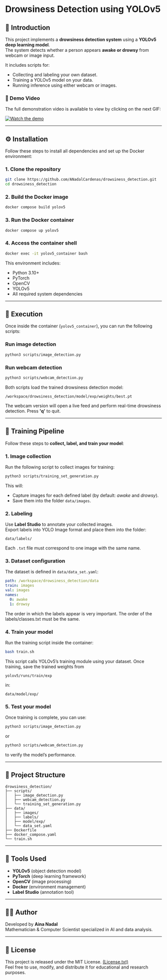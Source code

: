 # Drowsiness Detection using YOLOv5

## 🧠 Introduction

This project implements a **drowsiness detection system** using a **YOLOv5 deep learning model**.  
The system detects whether a person appears **awake or drowsy** from webcam or image input.  

It includes scripts for:
- Collecting and labeling your own dataset.
- Training a YOLOv5 model on your data.
- Running inference using either webcam or images.

### 🎥 Demo Video

The full demonstration video is available to view by clicking on the next GIF:

[![Watch the demo](media/demo_preview.gif)](media/demo.webm)


---

## ⚙️ Installation

Follow these steps to install all dependencies and set up the Docker environment:

### 1. Clone the repository
```bash
git clone https://github.com/ANadalCardenas/drowsiness_detection.git
cd drowsiness_detection
```

### 2. Build the Docker image
```bash
docker compose build yolov5
```

### 3. Run the Docker container
```bash
docker compose up yolov5
```

### 4. Access the container shell
```bash
docker exec -it yolov5_container bash
```

This environment includes:
- Python 3.10+
- PyTorch
- OpenCV
- YOLOv5
- All required system dependencies

---

## 🚀 Execution

Once inside the container (`yolov5_container`), you can run the following scripts:

### Run image detection
```bash
python3 scripts/image_detection.py
```

### Run webcam detection
```bash
python3 scripts/webcam_detection.py
```

Both scripts load the trained drowsiness detection model:
```
/workspace/drowsiness_detection/model/exp/weights/best.pt
```

The webcam version will open a live feed and perform real-time drowsiness detection.
Press **'q'** to quit.

---

## 🧩 Training Pipeline

Follow these steps to **collect, label, and train your model**:

### 1. Image collection
Run the following script to collect images for training:
```bash
python3 scripts/training_set_generation.py
```

This will:
- Capture images for each defined label (by default: *awake* and *drowsy*).
- Save them into the folder `data/images`.

### 2. Labeling
Use **Label Studio** to annotate your collected images.  
Export labels into YOLO Image format and place them into the folder:
```
data/labels/
```

Each `.txt` file must correspond to one image with the same name.

### 3. Dataset configuration
The dataset is defined in `data/data_set.yaml`:
```yaml
path: /workspace/drowsiness_detection/data
train: images
val: images
names:
  0: awake
  1: drowsy
```
The order in which the labels appear is very important. The order of the labels/classes.txt must be the same.

### 4. Train your model
Run the training script inside the container:
```bash
bash train.sh
```

This script calls YOLOv5’s training module using your dataset. Once training, save the trained weights from 
```
yolov5/runs/train/exp
```
in:
```
data/model/exp/
```

### 5. Test your model
Once training is complete, you can use:
```bash
python3 scripts/image_detection.py
```
or
```bash
python3 scripts/webcam_detection.py
```
to verify the model’s performance.

---

## 📁 Project Structure

```
drowsiness_detection/
├── scripts/
│   ├── image_detection.py
│   ├── webcam_detection.py
│   └── training_set_generation.py
├── data/
│   ├── images/
│   ├── labels/
│   ├── model/exp/
│   └── data_set.yaml
├── Dockerfile
├── docker_compose.yaml
└── train.sh
```

---

## 🧰 Tools Used

- **YOLOv5** (object detection model)
- **PyTorch** (deep learning framework)
- **OpenCV** (image processing)
- **Docker** (environment management)
- **Label Studio** (annotation tool)

---

## 🧑‍💻 Author

Developed by **Aina Nadal**  
Mathematician & Computer Scientist specialized in AI and data analysis.

---

## 📜 License

This project is released under the MIT License. [(License.txt)](License.txt)  
Feel free to use, modify, and distribute it for educational and research purposes.